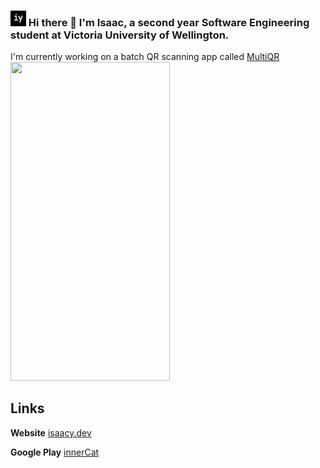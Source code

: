 ### <img src="https://github.com/isaacy2012/isaacyoung/blob/main/img/IY.svg"  width="25" height="25"> Hi there 👋 I'm Isaac, a second year Software Engineering student at Victoria University of Wellington.

I'm currently working on a batch QR scanning app called [MultiQR](https://github.com/isaacy2012/MultiQR)
<img src="https://isaacy.dev/img/multiqr/home-screen.gif"  width="254.5" height="509.5">

## Links
**Website** [isaacy.dev](https://isaacy.dev)

**Google Play** [innerCat](https://play.google.com/store/apps/developer?id=innerCat)

<!--
**isaacy2012/isaacy2012** is a ✨ _special_ ✨ repository because its `README.md` (this file) appears on your GitHub profile.

Here are some ideas to get you started:

- 🔭 I’m currently working on ...
- 🌱 I’m currently learning ...
- 👯 I’m looking to collaborate on ...
- 🤔 I’m looking for help with ...
- 💬 Ask me about ...
- 📫 How to reach me: ...
- 😄 Pronouns: ...
- ⚡ Fun fact: ...
-->
